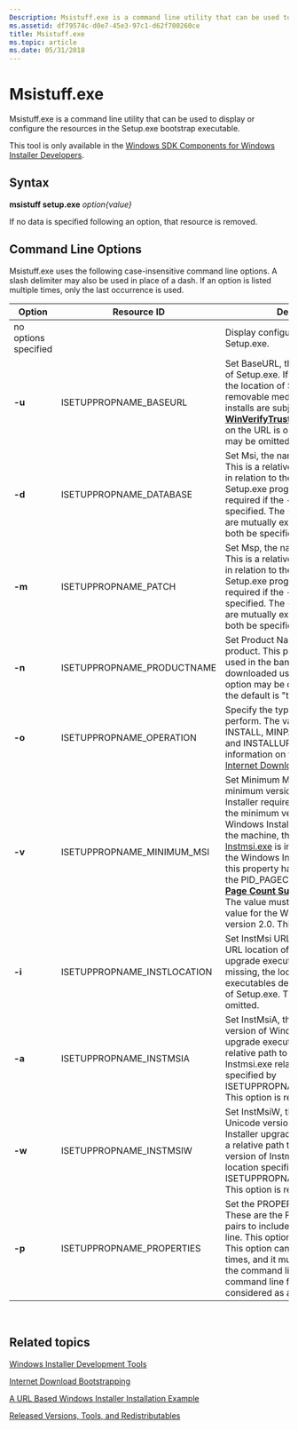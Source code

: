 ```yaml
---
Description: Msistuff.exe is a command line utility that can be used to display or configure the resources in the Setup.exe bootstrap executable.
ms.assetid: df79574c-d0e7-45e3-97c1-d62f700260ce
title: Msistuff.exe
ms.topic: article
ms.date: 05/31/2018
---
```


# Msistuff.exe

Msistuff.exe is a command line utility that can be used to display or configure the resources in the Setup.exe bootstrap executable.

This tool is only available in the [Windows SDK Components for Windows Installer Developers](platform-sdk-components-for-windows-installer-developers.md).

## Syntax

**msistuff setup.exe** *option{value}*

If no data is specified following an option, that resource is removed.

## Command Line Options

Msistuff.exe uses the following case-insensitive command line options. A slash delimiter may also be used in place of a dash. If an option is listed multiple times, only the last occurrence is used.



| Option               | Resource ID                  | Description                                                                                                                                                                                                                                                                                                                                                                                                                                                                                                                   |
|----------------------|------------------------------|-------------------------------------------------------------------------------------------------------------------------------------------------------------------------------------------------------------------------------------------------------------------------------------------------------------------------------------------------------------------------------------------------------------------------------------------------------------------------------------------------------------------------------|
| no options specified |                              | Display configurable resources in Setup.exe.                                                                                                                                                                                                                                                                                                                                                                                                                                                                                  |
| **-u**               | ISETUPPROPNAME\_BASEURL      | Set BaseURL, the base URL location of Setup.exe. If no value is present, the location of Setup.exe defaults to removable media. Only URL based installs are subject to a check with [**WinVerifyTrust**](https://msdn.microsoft.com/library/Aa388208(v=VS.85).aspx). The trailing slash on the URL is optional. This option may be omitted.                                                                                                                                                                                                                     |
| **-d**               | ISETUPPROPNAME\_DATABASE     | Set Msi, the name of the .msi file. This is a relative path to the .msi file in relation to the location of the Setup.exe program. This option is required if the -m option is not specified. The -d and -m options are mutually exclusive. They cannot both be specified.                                                                                                                                                                                                                                                    |
| **-m**               | ISETUPPROPNAME\_PATCH        | Set Msp, the name of the .msp file. This is a relative path to the .msp file in relation to the location of the Setup.exe program. This option is required if the -d option is not specified. The -m and -d options are mutually exclusive. They cannot both be specified.                                                                                                                                                                                                                                                    |
| **-n**               | ISETUPPROPNAME\_PRODUCTNAME  | Set Product Name, the name of the product. This provides the name used in the banner text for the downloaded user interface. This option may be omitted. If omitted, the default is "the product".                                                                                                                                                                                                                                                                                                                            |
| **-o**               | ISETUPPROPNAME\_OPERATION    | Specify the type of operation to perform. The valid values are INSTALL, MINPATCH, MAJPATCH and INSTALLUPD. For additional information on these options, see [Internet Download Bootstrapping](internet-download-bootstrapping.md).                                                                                                                                                                                                                                                                                           |
| **-v**               | ISETUPPROPNAME\_MINIMUM\_MSI | Set Minimum Msi Version, the minimum version of Windows Installer required on the computer. If the minimum version of the Windows Installer is not present on the machine, the appropriate [Instmsi.exe](instmsi-exe.md) is installed to upgrade the Windows Installer. The value of this property has the same format as the PID\_PAGECOUNT value. See [**Page Count Summary**](page-count-summary.md) Property. The value must be at least 200, the value for the Windows Installer version 2.0. This option is required. |
| **-i**               | ISETUPPROPNAME\_INSTLOCATION | Set InstMsi URL Location, the base URL location of Windows Installer upgrade executables. If this value is missing, the location of the upgrade executables defaults to the location of Setup.exe. This option may be omitted.                                                                                                                                                                                                                                                                                                |
| **-a**               | ISETUPPROPNAME\_INSTMSIA     | Set InstMsiA, the name of the ANSI version of Windows Installer upgrade executable. This is a relative path to the ANSI version of Instmsi.exe relative to the location specified by ISETUPPROPNAME\_INSTLOCATION. This option is required.                                                                                                                                                                                                                                                                                   |
| **-w**               | ISETUPPROPNAME\_INSTMSIW     | Set InstMsiW, the name of the Unicode version of Windows Installer upgrade executable. This is a relative path to the Unicode version of Instmsi.exe relative to the location specified by ISETUPPROPNAME\_INSTLOCATION. This option is required.                                                                                                                                                                                                                                                                             |
| **-p**               | ISETUPPROPNAME\_PROPERTIES   | Set the PROPERTY=VALUE strings. These are the PROPERTY=VALUE pairs to include on the command line. This option may be omitted. This option cannot be listed multiple times, and it must be listed last on the command line. All of the command line following -p is considered as a part of the {value}.                                                                                                                                                                                                                      |



 

## Related topics

<dl> <dt>

[Windows Installer Development Tools](windows-installer-development-tools.md)
</dt> <dt>

[Internet Download Bootstrapping](internet-download-bootstrapping.md)
</dt> <dt>

[A URL Based Windows Installer Installation Example](a-url-based-windows-installer-installation-example.md)
</dt> <dt>

[Released Versions, Tools, and Redistributables](released-versions-tools-and-redistributables.md)
</dt> </dl>

 

 



